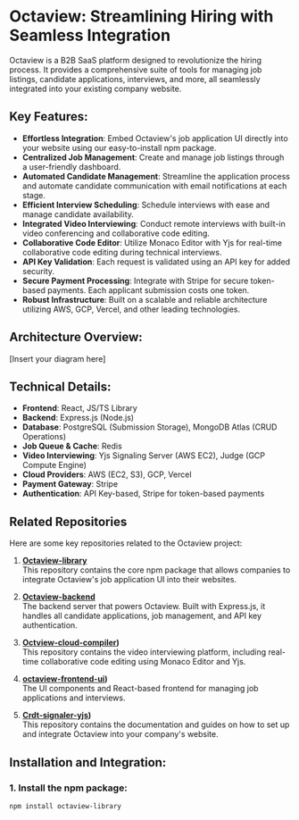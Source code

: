 # Octaview: Streamlining Hiring with Seamless Integration

Octaview is a B2B SaaS platform designed to revolutionize the hiring process. It provides a comprehensive suite of tools for managing job listings, candidate applications, interviews, and more, all seamlessly integrated into your existing company website.

## Key Features:

- **Effortless Integration**: Embed Octaview's job application UI directly into your website using our easy-to-install npm package.
- **Centralized Job Management**: Create and manage job listings through a user-friendly dashboard.
- **Automated Candidate Management**: Streamline the application process and automate candidate communication with email notifications at each stage.
- **Efficient Interview Scheduling**: Schedule interviews with ease and manage candidate availability.
- **Integrated Video Interviewing**: Conduct remote interviews with built-in video conferencing and collaborative code editing.
- **Collaborative Code Editor**: Utilize Monaco Editor with Yjs for real-time collaborative code editing during technical interviews.
- **API Key Validation**: Each request is validated using an API key for added security.
- **Secure Payment Processing**: Integrate with Stripe for secure token-based payments. Each applicant submission costs one token.
- **Robust Infrastructure**: Built on a scalable and reliable architecture utilizing AWS, GCP, Vercel, and other leading technologies.

## Architecture Overview:

[Insert your diagram here]

## Technical Details:

- **Frontend**: React, JS/TS Library
- **Backend**: Express.js (Node.js)
- **Database**: PostgreSQL (Submission Storage), MongoDB Atlas (CRUD Operations)
- **Job Queue & Cache**: Redis
- **Video Interviewing**: Yjs Signaling Server (AWS EC2), Judge (GCP Compute Engine)
- **Cloud Providers**: AWS (EC2, S3), GCP, Vercel
- **Payment Gateway**: Stripe
- **Authentication**: API Key-based, Stripe for token-based payments

## Related Repositories

Here are some key repositories related to the Octaview project:

1. **[Octaview-library]([https://github.com/your-username/octaview-library](https://github.com/mammenmathewz/octaview-client-pkg))**  
   This repository contains the core npm package that allows companies to integrate Octaview's job application UI into their websites.

2. **[Octaview-backend]([https://github.com/your-username/octaview-backend](https://github.com/mammenmathewz/OCTAVIEW))**  
   The backend server that powers Octaview. Built with Express.js, it handles all candidate applications, job management, and API key authentication.

3. **[Octview-cloud-compiler]([https://github.com/mammenmathewz/octview-cloud-compiler))**  
   This repository contains the video interviewing platform, including real-time collaborative code editing using Monaco Editor and Yjs.

4. **[octaview-frontend-ui]([https://github.com/mammenmathewz/OCTAVIEW-CLIENT))**  
   The UI components and React-based frontend for managing job applications and interviews.

5. **[Crdt-signaler-yjs]([https://github.com/mammenmathewz/crdt-signaler-yjs))**  
   This repository contains the documentation and guides on how to set up and integrate Octaview into your company's website.

## Installation and Integration:

### 1. Install the npm package:

```bash
npm install octaview-library
